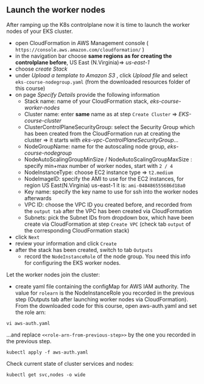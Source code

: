 ## Launch the worker nodes
After ramping up the K8s controlplane now it is time to launch the worker nodes of your EKS cluster.
* open CloudFormation in AWS Management console ( ```https://console.aws.amazon.com/cloudformation/``` )
* in the navigation bar choose **same regions as for creating the controlplane before**, US East (N.Virginia)=> _us-east-1_
* choose _create Stack_
* under _Upload a template to Amazon S3_ , click *_Upload file_* and select `eks-course-nodegroup.yaml` (from the downloaded resources folder of this course)
* on page _Specify Details_ provide the following information
  * Stack name: name of your CloudFormation stack, _eks-course-worker-nodes_
  * Cluster name: enter **same** name as at step `Create Cluster` => _EKS-course-cluster_
  * ClusterControlPlaneSecurityGroup: select the Security Group which has been created from the CloudFormation run at creating the cluster => it starts with _eks-vpc-ControlPlaneSecurityGroup..._
  * NodeGroupName: name for the autoscaling node group, _eks-course-nodegroup_
  * NodeAutoScalingGroupMinSize / NodeAutoScalingGroupMaxSize : specify min+max number of worker nodes, start with `2 / 4`
  * NodeInstanceType: choose EC2 instance type => `t2.medium`
  * NodeImageID: specify the AMI to use for the EC2 instances, for region US East(N.Virginia) us-east-1 it is: `ami-048486555686d18a0`
  * Key name: specify the key name to use for ssh into the worker nodes afterwards
  * VPC ID: choose the VPC ID you created before, and recorded from the `output tab` after the VPC has been created via CloudFormation
  * Subnets: pick the Subnet IDs from dropdown box, which have been create via CloudFormation at step `Create VPC` (check tab `output` of the corresponding CloudFormation stack)
* click `Next`
* review your information and click `Create`
* after the stack has been created, switch to tab `Outputs`
  * record the `NodeInstanceRole` of the node group. You need this info for configuring the EKS worker nodes.

Let the worker nodes join the cluster:

* create yaml file containing the configMap for AWS IAM authority. The value for `rolearn` is the NodeInstanceRole you recorded in the previous step (Outputs tab after launching worker nodes via CloudFormation).
From the downloaded code for this course, open aws-auth.yaml and set the role arn:
```
vi aws-auth.yaml
```
...and replace `<<role-arn-from-previous-step>>` by the one you recorded in the previous step.

```
kubectl apply -f aws-auth.yaml
```

Check current state of cluster services and nodes:  
```
kubectl get svc,nodes -o wide
```
